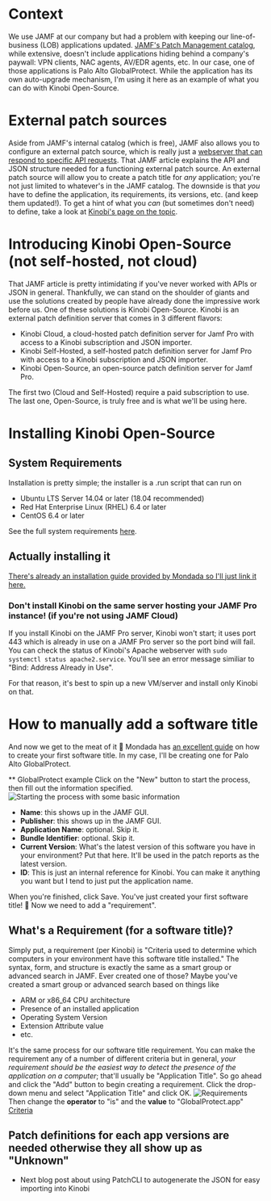 # Context
We use JAMF at our company but had a problem with keeping our line-of-business (LOB) applications updated. [JAMF's Patch Management catalog](https://docs.jamf.com/jamf-app-catalog/Patch_Management_Software_Titles.html), while extensive, doesn't include applications hiding behind a company's paywall: VPN clients, NAC agents, AV/EDR agents, etc. 
In our case, one of those applications is Palo Alto GlobalProtect. While the application has its own auto-upgrade mechanism, I'm using it here as an example of what you can do with Kinobi Open-Source.

# External patch sources
Aside from JAMF's internal catalog (which is free), JAMF also allows you to configure an external patch source, which is really just a [webserver that can respond to specific API requests](https://www.jamf.com/jamf-nation/articles/497/jamf-pro-external-patch-source-endpoints). That JAMF article explains the API and JSON structure needed for a functioning external patch source. An external patch source will allow you to create a patch title for _any_ application; you're not just limited to whatever's in the JAMF catalog. The downside is that _you_ have to define the application, its requirements, its versions, etc. (and keep them updated!).
To get a hint of what you _can_ (but sometimes don't need) to define, take a look at [Kinobi's page on the topic](https://mondada.atlassian.net/wiki/spaces/MSD/pages/553189450/Patch+Definitions).

# Introducing Kinobi Open-Source (not self-hosted, not cloud)
That JAMF article is pretty intimidating if you've never worked with APIs or JSON in general. Thankfully, we can stand on the shoulder of giants and use the solutions created by people have already done the impressive work before us. One of these solutions is Kinobi Open-Source.
Kinobi is an external patch definition server that comes in 3 different flavors:
* Kinobi Cloud, a cloud-hosted patch definition server for Jamf Pro with access to a Kinobi subscription and JSON importer.
* Kinobi Self-Hosted, a self-hosted patch definition server for Jamf Pro with access to a Kinobi subscription and JSON importer.
* Kinobi Open-Source, an open-source patch definition server for Jamf Pro.

The first two (Cloud and Self-Hosted) require a paid subscription to use. The last one, Open-Source, is truly free and is what we'll be using here.

# Installing Kinobi Open-Source
## System Requirements
Installation is pretty simple; the installer is a .run script that can run on 
* Ubuntu LTS Server 14.04 or later (18.04 recommended)
* Red Hat Enterprise Linux (RHEL) 6.4 or later
* CentOS 6.4 or later

See the full system requirements [here](https://github.com/mondada/kinobi#standalone).

## Actually installing it
[There's already an installation guide provided by Mondada so I'll just link it here.](https://mondada.atlassian.net/wiki/spaces/MSD/pages/592216069/Kinobi+Open-Source)

### Don't install Kinobi on the same server hosting your JAMF Pro instance! (if you're not using JAMF Cloud)
If you install Kinobi on the JAMF Pro server, Kinobi won't start; it uses port 443 which is already in use on a JAMF Pro server so the port bind will fail. You can check the status of Kinobi's Apache webserver with `sudo systemctl status apache2.service`.
You'll see an error message similiar to "Bind: Address Already in Use".

For that reason, it's best to spin up a new VM/server and install only Kinobi on that.

# How to manually add a software title
And now we get to the meat of it 🍖
Mondada has [an excellent guide](https://mondada.atlassian.net/wiki/spaces/MSD/pages/553222153/Manual+Creation) on how to create your first software title.
In my case, I'll be creating one for Palo Alto GlobalProtect.

** GlobalProtect example
Click on the "New" button to start the process, then fill out the information specified.
![Starting the process with some basic information](https://i.imgur.com/1u6dsQy.png)
* **Name**: this shows up in the JAMF GUI.
* **Publisher**: this shows up in the JAMF GUI.
* **Application Name**: optional. Skip it.
* **Bundle Identifier**: optional. Skip it.
* **Current Version**: What's the latest version of this software you have in your environment? Put that here. It'll be used in the patch reports as the latest version.
* **ID**: This is just an internal reference for Kinobi. You can make it anything you want but I tend to just put the application name.

When you're finished, click Save. You've just created your first software title! 🎉 Now we need to add a "requirement".

## What's a Requirement (for a software title)?
Simply put, a requirement (per Kinobi) is "Criteria used to determine which computers in your environment have this software title installed."
The syntax, form, and structure is exactly the same as a smart group or advanced search in JAMF. Ever created one of those? Maybe you've created a smart group or advanced search based on things like
* ARM or x86_64 CPU architecture
* Presence of an installed application
* Operating System Version
* Extension Attribute value
* etc.

It's the same process for our software title requirement. You can make the requirement any of a number of different criteria but in general, *your requirement should be the easiest way to detect the presence of the application on a computer*; that'll usually be "Application Title". 
So go ahead and click the "Add" button to begin creating a requirement.
Click the drop-down menu and select "Application Title" and click OK.
![Requirements](https://i.imgur.com/mlJ5g8g.png)
Then change the **operator** to "is" and the **value** to "GlobalProtect.app"
[Criteria](https://i.imgur.com/XOWuSvI.png)




## Patch definitions for each app versions are needed otherwise they all show up as "Unknown"

* Next blog post about using PatchCLI to autogenerate the JSON for easy importing into Kinobi
